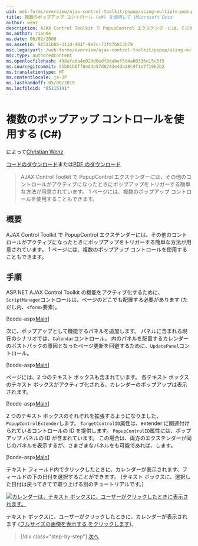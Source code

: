 ```yaml
---
uid: web-forms/overview/ajax-control-toolkit/popup/using-multiple-popup-controls-cs
title: 複数のポップアップ コントロール (c#) を使用して |Microsoft Docs
author: wenz
description: AJAX Control Toolkit で PopupControl エクステンダーには、その他のコントロールがアクティブになったときにポップアップをトリガーする簡単な方法が用意されています。 M を使用することもしています.
ms.author: riande
ms.date: 06/02/2008
ms.assetid: 91511b0b-311d-481f-9e7c-73f07b813b79
msc.legacyurl: /web-forms/overview/ajax-control-toolkit/popup/using-multiple-popup-controls-cs
msc.type: authoredcontent
ms.openlocfilehash: 498afada4e020d0edf8dabef5d4a00336e15c5f5
ms.sourcegitcommit: 51b01b6ff8edde57d8243e4da28c9f1e7f1962b2
ms.translationtype: MT
ms.contentlocale: ja-JP
ms.lasthandoff: 05/06/2019
ms.locfileid: "65115141"
---
```

# <a name="using-multiple-popup-controls-c"></a>複数のポップアップ コントロールを使用する (C#)

によって[Christian Wenz](https://github.com/wenz)

[コードのダウンロード](http://download.microsoft.com/download/9/3/f/93f8daea-bebd-4821-833b-95205389c7d0/PopupControl1.cs.zip)または[PDF のダウンロード](http://download.microsoft.com/download/2/d/c/2dc10e34-6983-41d4-9c08-f78f5387d32b/popupcontrol1CS.pdf)

> AJAX Control Toolkit で PopupControl エクステンダーには、その他のコントロールがアクティブになったときにポップアップをトリガーする簡単な方法が用意されています。 1 ページには、複数のポップアップ コントロールを使用することもできます。

## <a name="overview"></a>概要

AJAX Control Toolkit で PopupControl エクステンダーには、その他のコントロールがアクティブになったときにポップアップをトリガーする簡単な方法が用意されています。 1 ページには、複数のポップアップ コントロールを使用することもできます。

## <a name="steps"></a>手順

ASP.NET AJAX Control Toolkit の機能をアクティブ化するために、`ScriptManager`コントロールは、ページのどこでも配置する必要があります (ただし内、`<form>`要素)。

[!code-aspx[Main](using-multiple-popup-controls-cs/samples/sample1.aspx)]

次に、ポップアップとして機能するパネルを追加します。 パネルに含まれる現在のシナリオでは、`Calendar`コントロール。 内のパネルを配置するカレンダーのポストバックの原因となったページ更新を回避するために、`UpdatePanel`コントロール。

[!code-aspx[Main](using-multiple-popup-controls-cs/samples/sample2.aspx)]

ページには、2 つのテキスト ボックスも含まれています。 各テキスト ボックスのテキスト ボックスがアクティブ化される、カレンダーのポップアップは表示されます。

[!code-aspx[Main](using-multiple-popup-controls-cs/samples/sample3.aspx)]

2 つのテキスト ボックスのそれぞれを拡張するようになりました、`PopupControlExtender`します。 `TargetControlID`属性は、extender に関連付けられているコントロールの ID を提供します。 `PopupControlID`属性には、ポップアップ パネルの ID が含まれています。 この場合は、両方のエクステンダーが同じのパネルを表示するが、さまざまなパネルをも可能であれば、します。

[!code-aspx[Main](using-multiple-popup-controls-cs/samples/sample4.aspx)]

テキスト フィールド内でクリックしたときに、カレンダーが表示されます、フィールドの下の日付を選択することができます。 (テキスト ボックスに、選択した日付は戻ってきてで取り上げる別のチュートリアルです。)

[![カレンダーは、テキスト ボックスに、ユーザーがクリックしたときに表示されます。](using-multiple-popup-controls-cs/_static/image2.png)](using-multiple-popup-controls-cs/_static/image1.png)

テキスト ボックスに、ユーザーがクリックしたときに、カレンダーが表示されます ([フルサイズの画像を表示する をクリックします](using-multiple-popup-controls-cs/_static/image3.png))。

> [!div class="step-by-step"]
> [次へ](handling-postbacks-from-a-popup-control-with-an-updatepanel-cs.md)
